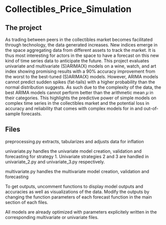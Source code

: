 # Collectibles_Price_Simulation

## The project

As trading between peers in the collectibles market becomes facilitated through technology, the data generated increases. New indices emerge in the space aggregating data from different assets to track the market. It is thus most interesting for actors in the space to have a forecast on this new kind of time series data to anticipate the future. This project evaluates univariate and multivariate (S)ARIMA(X) models on a wine, watch, and art index showing promising results with a 90\% accuracy improvement from the worst to the best-tuned (S)ARIMA(X) models. However, ARIMA models cannot predict sudden spikes (fat-tails) with a higher probability than the normal distribution suggests. As such due to the complexity of the data, the best ARIMA models cannot perform better than the arithmetic mean $\mu$ in their categories. This highlights the predictive power of simple models on complex time series in the collectibles market and the potential loss in accuracy and reliability that comes with complex models for in and out-of-sample forecasts.

## Files

preprocessing.py extracts, tabularizes and adjusts data for inflation 

univariate.py handles the univariate model creation, validation and forecasting for strategy 1. Univariate strategies 2 and 3 are handled in univariate_2.py and univariate_3.py respectively.

multivariate.py handles the multivariate model creation, validation and forecasting 

To get outputs, uncomment functions to display model outputs and accuracies as well as visualizations of the data. Modify the outputs by changing the function parameters of each forecast function in the main section of each files.

All models are already optimized with parameters explicitely written in the corresponding multivariate or univariate files.

